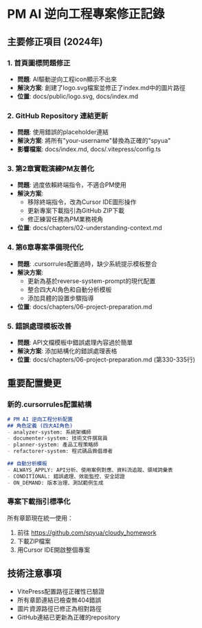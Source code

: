 # PM AI 逆向工程專案修正記錄

## 主要修正項目 (2024年)

### 1. 首頁圖標問題修正
- **問題**: AI驅動逆向工程icon顯示不出來
- **解決方案**: 創建了logo.svg檔案並修正了index.md中的圖片路徑
- **位置**: docs/public/logo.svg, docs/index.md

### 2. GitHub Repository 連結更新
- **問題**: 使用錯誤的placeholder連結
- **解決方案**: 將所有"your-username"替換為正確的"spyua"
- **影響檔案**: docs/index.md, docs/.vitepress/config.ts

### 3. 第2章實戰演練PM友善化
- **問題**: 過度依賴終端指令，不適合PM使用
- **解決方案**: 
  - 移除終端指令，改為Cursor IDE圖形操作
  - 更新專案下載指引為GitHub ZIP下載
  - 修正練習任務為PM業務視角
- **位置**: docs/chapters/02-understanding-context.md

### 4. 第6章專案準備現代化
- **問題**: .cursorrules配置過時，缺少系統提示模板整合
- **解決方案**:
  - 更新為基於reverse-system-prompt的現代配置
  - 整合四大AI角色和自動分析模板
  - 添加具體的設置步驟指導
- **位置**: docs/chapters/06-project-preparation.md

### 5. 錯誤處理模板改善
- **問題**: API文檔模板中錯誤處理內容過於簡單
- **解決方案**: 添加結構化的錯誤處理表格
- **位置**: docs/chapters/06-project-preparation.md (第330-335行)

## 重要配置變更

### 新的.cursorrules配置結構
```markdown
# PM AI 逆向工程分析配置
## 角色定義 (四大AI角色)
- analyzer-system: 系統架構師
- documenter-system: 技術文件撰寫員  
- planner-system: 產品工程策略師
- refactorer-system: 程式碼品質倡導者

## 自動分析模板
- ALWAYS_APPLY: API分析、使用案例對應、資料流追蹤、領域詞彙表
- CONDITIONAL: 錯誤處理、效能監控、安全認證
- ON_DEMAND: 版本治理、測試範例生成
```

### 專案下載指引標準化
所有章節現在統一使用：
1. 前往 https://github.com/spyua/cloudy_homework
2. 下載ZIP檔案
3. 用Cursor IDE開啟整個專案

## 技術注意事項
- VitePress配置路徑正確性已驗證
- 所有章節連結已檢查無404錯誤
- 圖片資源路徑已修正為相對路徑
- GitHub連結已更新為正確的repository
